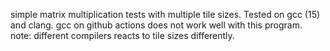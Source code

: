 simple matrix multiplication tests with multiple tile sizes. Tested on gcc (15) and clang. gcc on github actions does not work well with this program. note: different compilers reacts to tile sizes differently.